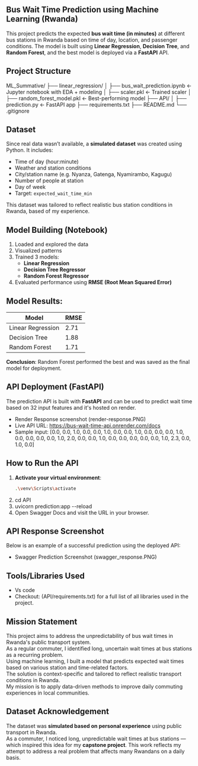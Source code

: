 ## Bus Wait Time Prediction using Machine Learning (Rwanda)


This project predicts the expected **bus wait time (in minutes)** at different bus stations in Rwanda based on time of day, location, and passenger conditions. The model is built using **Linear Regression**, **Decision Tree**, and **Random Forest**, and the best model is deployed via a **FastAPI** API.

##  Project Structure
ML_Summative/
├── linear_regression/
│ ├── bus_wait_prediction.ipynb ← Jupyter notebook with EDA + modeling
│ ├── scaler.pkl ← Trained scaler
│ ├── random_forest_model.pkl ← Best-performing model
├── API/
│ ├── prediction.py ← FastAPI app
├── requirements.txt
├── README.md
└── .gitignore

## Dataset
Since real data wasn’t available, a **simulated dataset** was created using Python. It includes:

- Time of day (hour:minute)
- Weather and station conditions
- City/station name (e.g. Nyanza, Gatenga, Nyamirambo, Kagugu)
- Number of people at station
- Day of week
- Target: `expected_wait_time_min`

This dataset was tailored to reflect realistic bus station conditions in Rwanda, based of my experience.

## Model Building (Notebook)
1. Loaded and explored the data
2. Visualized patterns 
3. Trained 3 models:
   - **Linear Regression**
   - **Decision Tree Regressor**
   - **Random Forest Regressor**
4. Evaluated performance using **RMSE (Root Mean Squared Error)**

## Model Results:
| Model                | RMSE   |
|----------------------|--------|
| Linear Regression    | 2.71   |
| Decision Tree        | 1.88   |
| Random Forest        | 1.71   |
**Conclusion**: Random Forest performed the best and was saved as the final model for deployment.

## API Deployment (FastAPI)
The prediction API is built with **FastAPI** and can be used to predict wait time based on 32 input features and it's hosted on render.
- Render Response screenshot (render-response.PNG)
- Live API URL: https://bus-wait-time-api.onrender.com/docs
- Sample input: [0.0, 0.0, 1.0, 0.0, 0.0, 1.0, 0.0, 0.0, 1.0, 0.0, 0.0, 0.0, 1.0, 0.0, 0.0, 0.0, 0.0, 1.0, 2.0, 0.0, 0.0, 1.0, 0.0, 0.0, 0.0, 0.0, 0.0, 1.0, 2.3, 0.0, 1.0, 0.0]


## How to Run the API

1. **Activate your virtual environment**:
   ```bash
   .\venv\Scripts\activate
2. cd API
3. uvicorn prediction:app --reload
4. Open Swagger Docs  and visit the URL in your browser.

## API Response Screenshot
Below is an example of a successful prediction using the deployed API:
 - Swagger Prediction Screenshot (swagger_response.PNG)

## Tools/Libraries Used
- Vs code
- Checkout: (API/requirements.txt) for a full list of all libraries used in the project.

## Mission Statement

This project aims to address the unpredictability of bus wait times in Rwanda's public transport system.  
As a regular commuter, I identified long, uncertain wait times at bus stations as a recurring problem.  
Using machine learning, I built a model that predicts expected wait times based on various station and time-related factors.  
The solution is context-specific and tailored to reflect realistic transport conditions in Rwanda.  
My mission is to apply data-driven methods to improve daily commuting experiences in local communities.


## Dataset Acknowledgement
  
  The dataset was **simulated based on personal experience** using public transport in Rwanda.  
As a commuter, I noticed long, unpredictable wait times at bus stations — which inspired this idea for my **capstone project**.
This work reflects my attempt to address a real problem that affects many Rwandans on a daily basis.
